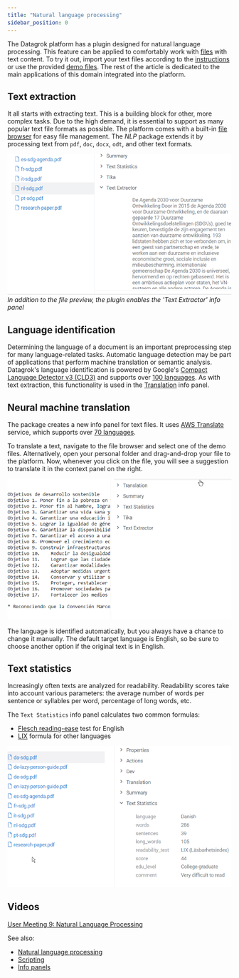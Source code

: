 ```yaml
---
title: "Natural language processing"
sidebar_position: 0
---
```


The Datagrok platform has a plugin designed for natural language processing. This feature
can be applied to comfortably work with [files](../../../../access/files/files.mdx) with text content.
To try it out, import your text files according to the [instructions](../../../../access/files/files.mdx#importing-text)
or use the provided [demo files](https://public.datagrok.ai/files/demo.testjobs.files.demofiles/nlp).
The rest of the article is dedicated to the main applications of this domain integrated into the platform.

## Text extraction

It all starts with extracting text. This is a building block for other, more
complex tasks. Due to the high demand, it is essential to support as many
popular text file formats as possible. The platform comes with a built-in
[file browser](../../../../access/files/files.mdx#file-manager) for easy file management.
The *NLP* package extends it by processing text from `pdf`, `doc`, `docx`, `odt`, and other text formats.

![Extract text from PDF](./images/nlp-text-extraction.gif)
*In addition to the file preview, the plugin enables the 'Text Extractor' info panel*

## Language identification

Determining the language of a document is an important preprocessing step for
many language-related tasks. Automatic language detection may be part of
applications that perform machine translation or semantic analysis. Datagrok's
language identification is powered by Google's [Compact Language Detector v3 (CLD3)](https://github.com/google/cld3)
and supports over [100 languages](https://github.com/google/cld3#supported-languages).
As with text extraction, this functionality is used in the [Translation](#neural-machine-translation) info panel.

## Neural machine translation

The package creates a new info panel for text files. It uses [AWS Translate](https://aws.amazon.com/translate/) service,
which supports over [70 languages](https://docs.aws.amazon.com/translate/latest/dg/what-is.html#what-is-languages).

To translate a text, navigate to the file browser and select one of the demo files.
Alternatively, open your personal folder and drag-and-drop your file to the platform.
Now, whenever you click on the file, you will see a suggestion to translate it in the context panel on the right.

![Translate text files](images/nlp-machine-translation.gif)

The language is identified automatically, but you always have a chance to change it manually.
The default target language is English, so be sure to choose another option if the original text is in English.

## Text statistics

Increasingly often texts are analyzed for readability. Readability scores take
into account various parameters: the average number of words per sentence or
syllables per word, percentage of long words, etc.

The `Text Statistics` info panel calculates two common formulas:

* [Flesch reading-ease](https://en.wikipedia.org/wiki/Flesch%E2%80%93Kincaid_readability_tests) test for English
* [LIX](https://en.wikipedia.org/wiki/Lix_(readability_test)) formula for other languages

![Calculate text statistics](images/nlp-text-statistics.gif)

## Videos

[User Meeting 9: Natural Language Processing](https://www.youtube.com/watch?v=GM3XixUFFUs&t=94s)

See also:

* [Natural language processing](https://en.wikipedia.org/wiki/Natural_language_processing)
* [Scripting](../../../../compute/scripting/scripting.mdx)
* [Info panels](../../../../datagrok/navigation/panels/info-panels.md)
